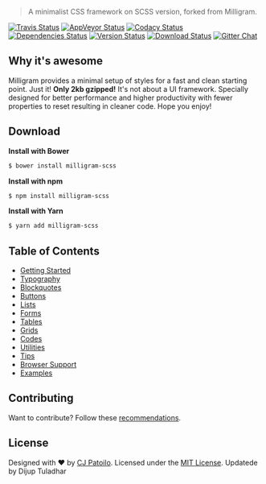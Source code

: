 

> A minimalist CSS framework on SCSS version, forked from Milligram.

[![Travis Status](https://travis-ci.org/milligram/milligram-scss.svg?branch=master)](https://travis-ci.org/milligram/milligram-scss?branch=master)
[![AppVeyor Status](https://ci.appveyor.com/api/projects/status/e2se4f2brk6kwov4?svg=true)](https://ci.appveyor.com/project/cjpatoilo/milligram-scss)
[![Codacy Status](https://img.shields.io/codacy/grade/ab812e47dfc641e5a47adf1658a3c868/master.svg)](https://www.codacy.com/app/milligram/milligram-scss/dashboard)
[![Dependencies Status](https://david-dm.org/milligram/milligram-scss.svg)](https://travis-ci.org/milligram/milligram-scss?branch=master)
[![Version Status](https://badge.fury.io/js/milligram-scss.svg)](https://www.npmjs.com/package/milligram-scss)
[![Download Status](https://img.shields.io/npm/dt/milligram-scss.svg)](https://www.npmjs.com/package/milligram-scss)
[![Gitter Chat](https://img.shields.io/badge/gitter-join_the_chat-4cc61e.svg)](https://gitter.im/milligram/milligram)


## Why it's awesome

Milligram provides a minimal setup of styles for a fast and clean starting point. Just it! **Only 2kb gzipped!** It's not about a UI framework. Specially designed for better performance and higher productivity with fewer properties to reset resulting in cleaner code. Hope you enjoy!


## Download

**Install with Bower**

```sh
$ bower install milligram-scss
```

**Install with npm**

```sh
$ npm install milligram-scss
```

**Install with Yarn**

```sh
$ yarn add milligram-scss
```


## Table of Contents

- [Getting Started](https://milligram.github.io/#getting-started)
- [Typography](https://milligram.github.io/#typography)
- [Blockquotes](https://milligram.github.io/#blockquotes)
- [Buttons](https://milligram.github.io/#buttons)
- [Lists](https://milligram.github.io/#lists)
- [Forms](https://milligram.github.io/#forms)
- [Tables](https://milligram.github.io/#tables)
- [Grids](https://milligram.github.io/#grids)
- [Codes](https://milligram.github.io/#codes)
- [Utilities](https://milligram.github.io/#utilities)
- [Tips](https://milligram.github.io/#tips)
- [Browser Support](https://milligram.github.io/#browser-support)
- [Examples](https://milligram.github.io/#examples)


## Contributing

Want to contribute? Follow these [recommendations](https://github.com/milligram/milligram-scss/blob/master/.github/contributing.md).


## License

Designed with ♥ by [CJ Patoilo](http://cjpatoilo.com). Licensed under the [MIT License](http://cjpatoilo.mit-license.org).
Updatede by Dijup Tuladhar
